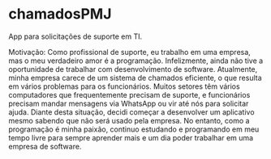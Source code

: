 # chamadosPMJ
App para solicitações de suporte em TI.

Motivação: 
 Como profissional de suporte, eu trabalho em uma empresa, mas o meu verdadeiro amor é a programação. Infelizmente, ainda não tive a oportunidade de trabalhar com desenvolvimento de software. Atualmente, minha empresa carece de um sistema de chamados eficiente, o que resulta em vários problemas para os funcionários. Muitos setores têm vários computadores que frequentemente precisam de suporte, e funcionários precisam mandar mensagens via WhatsApp ou vir até nós para solicitar ajuda. Diante desta situação, decidi começar a desenvolver um aplicativo mesmo sabendo que não será usado pela empresa. No entanto, como a programação é minha paixão, continuo estudando e programando em meu tempo livre para sempre aprender mais e um dia poder trabalhar em uma empresa de software.
